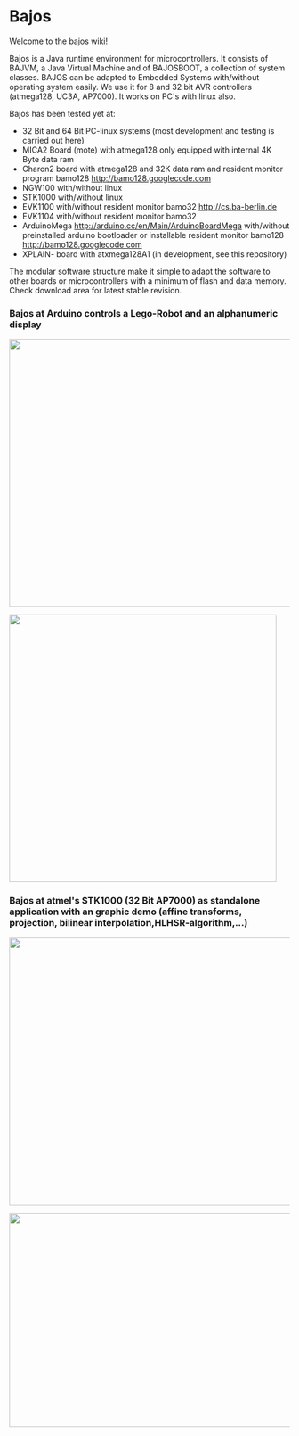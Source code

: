 # Bajos #

Welcome to the bajos wiki!

Bajos is a Java runtime environment for microcontrollers. It consists of BAJVM, a Java Virtual Machine and of BAJOSBOOT, a collection of system classes. BAJOS can be adapted to Embedded Systems with/without operating system easily. We use it for 8 and 32 bit AVR controllers (atmega128, UC3A, AP7000). It works on PC's with linux also.

Bajos has been tested yet at:<br>
<ul><li>32 Bit and 64 Bit PC-linux systems (most development and testing is carried out here)<br>
</li><li>MICA2 Board (mote) with atmega128 only equipped with internal 4K Byte data ram<br>
</li><li>Charon2 board with atmega128 and 32K data ram and resident monitor program bamo128 <a href='http://bamo128.googlecode.com'>http://bamo128.googlecode.com</a>
</li><li>NGW100 with/without linux<br>
</li><li>STK1000 with/without linux<br>
</li><li>EVK1100 with/without resident monitor bamo32 <a href='http://cs.ba-berlin.de'>http://cs.ba-berlin.de</a>
</li><li>EVK1104 with/without resident monitor bamo32<br>
</li><li>ArduinoMega <a href='http://arduino.cc/en/Main/ArduinoBoardMega'>http://arduino.cc/en/Main/ArduinoBoardMega</a> with/without preinstalled arduino bootloader or installable resident monitor bamo128 <a href='http://bamo128.googlecode.com'>http://bamo128.googlecode.com</a>
</li><li>XPLAIN- board with atxmega128A1 (in development, see this repository)</li></ul>

The modular software structure make it simple to adapt the software to other boards or microcontrollers with a minimum of flash and data memory.<br>
Check download area for latest stable revision.<br>

<h3>Bajos at Arduino controls a Lego-Robot and an alphanumeric display</h3>
<p><img src='http://cs.ba-berlin.de/Bild3-800.jpg' alt='' width='640' height='480' />

<img src='http://cs.ba-berlin.de/P3120061-800r.jpg' alt='' width='480' height='480' /></p>

<h3>Bajos at atmel's STK1000 (32 Bit AP7000) as standalone application with an graphic demo (affine transforms, projection, bilinear interpolation,HLHSR-algorithm,...)</h3>
<p><img src='http://cs.ba-berlin.de/stk1.jpg' alt='' width='640' height='480' /></p>

<p><img src='http://cs.ba-berlin.de/stk2.jpg' alt='' width='520' height='384' /></p>